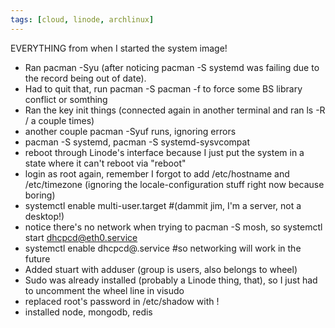 ```yaml
---
tags: [cloud, linode, archlinux]
---
```


EVERYTHING from when I started the system image!

- Ran pacman -Syu (after noticing pacman -S systemd was failing due to the record being out of date).
- Had to quit that, run pacman -S pacman -f to force some BS library conflict or somthing
- Ran the key init things (connected again in another terminal and ran ls -R / a couple times)
- another couple pacman -Syuf runs, ignoring errors
- pacman -S systemd, pacman -S systemd-sysvcompat
- reboot through Linode's interface because I just put the system in a state where it can't reboot via "reboot"
- login as root again, remember I forgot to add /etc/hostname and /etc/timezone (ignoring the locale-configuration stuff right now because boring)
- systemctl enable multi-user.target #(dammit jim, I'm a server, not a desktop!)
- notice there's no network when trying to pacman -S mosh, so systemctl start dhcpcd@eth0.service
- systemctl enable dhcpcd@.service #so networking will work in the future
- Added stuart with adduser (group is users, also belongs to wheel)
- Sudo was already installed (probably a Linode thing, that), so I just had to uncomment the wheel line in visudo
- replaced root's password in /etc/shadow with !
- installed node, mongodb, redis

